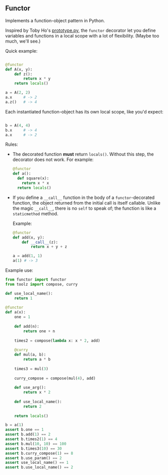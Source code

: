 Functor
-------

Implements a function-object pattern in Python. 

Inspired by Toby Ho's [prototype.py](https://github.com/airportyh/misc/tree/master/prototype.py), the `functor` decorator let you define variables and functions in a local scope with a lot of flexibility. (Maybe too much, we'll see.)

Quick example:

```python

@functor
def A(x, y):
    def z():
        return x * y
    return locals()

a = A(2, 2)
a.x     # -> 2
a.z()   # -> 4
```

Each instantiated function-object has its own local scope, like you'd expect:

```python

b = A(4, 4)
b.x     # -> 4
a.x     # -> 2
```

Rules:

- The decorated function **must** return `locals()`. Without this step, the decorator does not work. For example:

  ```python
  @functor
  def a():
    def square(x):
      return x * x
    return locals()
  ```
- If you define a `__call__` function in the body of a `functor`-decorated function, the object returned from the initial call is itself callable. Unlike the magic `__call__`, there is no `self` to speak of; the function is like a `staticmethod` method.   
  
  Example:
  
  ```python
  @functor
  def add(x, y):
      def __call__(z):
          return x + y + z
  
  a = add(1, 1)
  a(1) # -> 3
  ```

Example use: 

```python
from functor import functor
from toolz import compose, curry

def use_local_name():
    return 1
  
@functor
def a(x):
    one = 1 
    
    def add(n):
        return one + n
    
    times2 = compose(lambda x: x * 2, add)
    
    @curry
    def mul(a, b):
        return a * b
    
    times3 = mul(3)
    
    curry_compose = compose(mul(4), add)
    
    def use_arg():
        return x * 2
    
    def use_local_name():
        return 2
        
    return locals()

b = a(1)
assert b.one == 1
assert b.add(1) == 2
assert b.times2(1) == 4
assert b.mul(10, 10) == 100
assert b.times3(10) == 30
assert b.curry_compose(1) == 8
assert b.use_param() == 2
assert use_local_name() == 1
assert b.use_local_name() == 2
```
